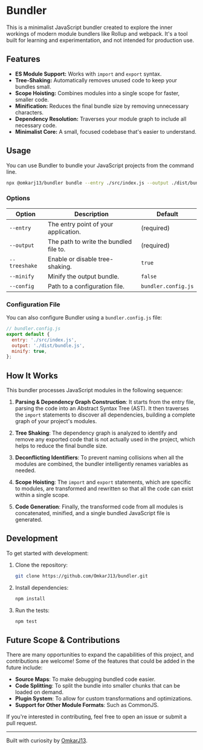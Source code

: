 # Bundler

This is a minimalist JavaScript bundler created to explore the inner workings of modern module bundlers like Rollup and webpack. It's a tool built for learning and experimentation, and not intended for production use.

## Features

- **ES Module Support:** Works with `import` and `export` syntax.
- **Tree-Shaking:** Automatically removes unused code to keep your bundles small.
- **Scope Hoisting:** Combines modules into a single scope for faster, smaller code.
- **Minification:** Reduces the final bundle size by removing unnecessary characters.
- **Dependency Resolution:** Traverses your module graph to include all necessary code.
- **Minimalist Core:** A small, focused codebase that's easier to understand.

## Usage

You can use Bundler to bundle your JavaScript projects from the command line.

```bash
npx @omkarj13/bundler bundle --entry ./src/index.js --output ./dist/bundle.js
```

### Options

| Option        | Description                            | Default             |
| ------------- | -------------------------------------- | ------------------- |
| `--entry`     | The entry point of your application.   | (required)          |
| `--output`    | The path to write the bundled file to. | (required)          |
| `--treeshake` | Enable or disable tree-shaking.        | `true`              |
| `--minify`    | Minify the output bundle.              | `false`             |
| `--config`    | Path to a configuration file.          | `bundler.config.js` |

### Configuration File

You can also configure Bundler using a `bundler.config.js` file:

```javascript
// bundler.config.js
export default {
  entry: './src/index.js',
  output: './dist/bundle.js',
  minify: true,
};
```

## How It Works

This bundler processes JavaScript modules in the following sequence:

1.  **Parsing & Dependency Graph Construction**: It starts from the entry file, parsing the code into an Abstract Syntax Tree (AST). It then traverses the `import` statements to discover all dependencies, building a complete graph of your project's modules.

2.  **Tree Shaking**: The dependency graph is analyzed to identify and remove any exported code that is not actually used in the project, which helps to reduce the final bundle size.

3.  **Deconflicting Identifiers**: To prevent naming collisions when all the modules are combined, the bundler intelligently renames variables as needed.

4.  **Scope Hoisting**: The `import` and `export` statements, which are specific to modules, are transformed and rewritten so that all the code can exist within a single scope.

5.  **Code Generation**: Finally, the transformed code from all modules is concatenated, minified, and a single bundled JavaScript file is generated.

## Development

To get started with development:

1.  Clone the repository:
    ```bash
    git clone https://github.com/OmkarJ13/bundler.git
    ```
2.  Install dependencies:
    ```bash
    npm install
    ```
3.  Run the tests:
    ```bash
    npm test
    ```

## Future Scope & Contributions

There are many opportunities to expand the capabilities of this project, and contributions are welcome! Some of the features that could be added in the future include:

- **Source Maps**: To make debugging bundled code easier.
- **Code Splitting**: To split the bundle into smaller chunks that can be loaded on demand.
- **Plugin System**: To allow for custom transformations and optimizations.
- **Support for Other Module Formats**: Such as CommonJS.

If you're interested in contributing, feel free to open an issue or submit a pull request.

---

Built with curiosity by [OmkarJ13](https://github.com/OmkarJ13).
